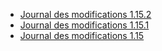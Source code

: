 *   [Journal des modifications 1.15.2](changelog-1.15.2.md)
*   [Journal des modifications 1.15.1](changelog-1.15.1.md)
*   [Journal des modifications 1.15](changelog-1.15.md)
